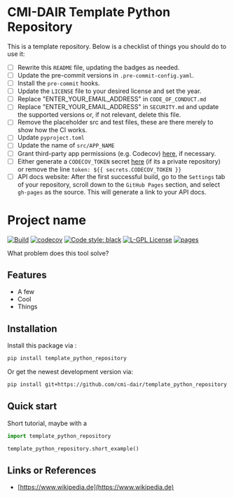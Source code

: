# CMI-DAIR Template Python Repository

This is a template repository. Below is a checklist of things you should do to use it:

- [ ] Rewrite this `README` file, updating the badges as needed.
- [ ] Update the pre-commit versions in `.pre-commit-config.yaml`.
- [ ] Install the `pre-commit` hooks.
- [ ] Update the `LICENSE` file to your desired license and set the year.
- [ ] Replace "ENTER_YOUR_EMAIL_ADDRESS" in `CODE_OF_CONDUCT.md`
- [ ] Replace "ENTER_YOUR_EMAIL_ADDRESS" in `SECURITY.md` and update the supported versions or, if not relevant, delete this file.
- [ ] Remove the placeholder src and test files, these are there merely to show how the CI works.
- [ ] Update `pyproject.toml`
- [ ] Update the name of `src/APP_NAME`
- [ ] Grant third-party app permissions (e.g. Codecov) [here](https://github.com/organizations/cmi-dair/settings/installations), if necessary.
- [ ] Either generate a `CODECOV_TOKEN` secret [here](https://github.com/cmi-dair/flowdump/blob/main/.github/workflows/python_tests.yaml) (if its a private repository) or remove the line `token: ${{ secrets.CODECOV_TOKEN }}`
- [ ] API docs website: After the first successful build, go to the `Settings` tab of your repository, scroll down to the `GitHub Pages` section, and select `gh-pages` as the source. This will generate a link to your API docs.

# Project name

[![Build](https://github.com/cmi-dair/template-python-repository/actions/workflows/test.yaml/badge.svg?branch=main)](https://github.com/cmi-dair/template_python_repository/actions/workflows/test.yaml?query=branch%3Amain)
[![codecov](https://codecov.io/gh/cmi-dair/template-python-repository/branch/main/graph/badge.svg?token=22HWWFWPW5)](https://codecov.io/gh/cmi-dair/template-python-repository)
[![Code style: black](https://img.shields.io/badge/code%20style-black-000000.svg)](https://github.com/psf/black)
[![L-GPL License](https://img.shields.io/badge/license-L--GPL-blue.svg)](https://github.com/cmi-dair/template-python-repository/blob/main/LICENSE)
[![pages](https://img.shields.io/badge/api-docs-blue)](https://cmi-dair.github.io/template-python-repository)

What problem does this tool solve?

## Features

- A few
- Cool
- Things

## Installation

Install this package via :

```sh
pip install template_python_repository
```

Or get the newest development version via:

```sh
pip install git+https://github.com/cmi-dair/template_python_repository
```

## Quick start

Short tutorial, maybe with a

```Python
import template_python_repository

template_python_repository.short_example()
```

## Links or References

- [https://www.wikipedia.de](https://www.wikipedia.de)
